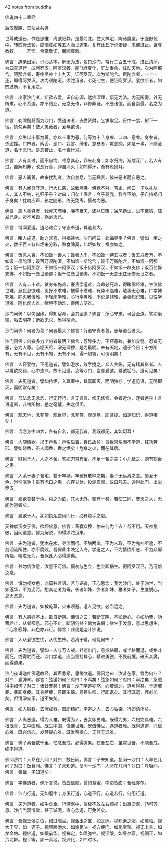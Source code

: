 42 notes from buddha

佛说四十二章经

后汉摩腾、竺法兰共译

世尊成道已，作是思惟：离欲寂静，是最为胜。住大禅定，降诸魔道。于鹿野苑中，转四谛法轮，度憍陈如等五人而证道果。复有比丘所说诸疑，求佛进止。世尊教敕，一一开悟。合掌敬诺，而顺尊敕。

佛言：辞亲出家，识心达本，解无为法，名曰沙门。常行二百五十戒，进止清淨，为四真道行，成阿罗汉。阿罗汉者，能飞行变化，旷劫寿命，住动天地。次为阿那含。阿那含者，寿终灵神上十九天。证阿罗汉。次为斯陀含。斯陀含者，一上一还，即得阿罗汉。次为须陀洹。须陀洹者，七死七生，便证阿罗汉。爱欲断者，如四肢断，不复用之。

佛言：出家沙门者，断欲去爱，识自心源，达佛深理，悟无为法。内无所得，外无所求。心不系道，亦不结业。无念无作，非修非证。不歷诸位，而自崇最。名之为道。

佛言：剃除鬚髮而为沙门，受道法者，去世资财，乞求取足。日中一食，树下一宿，慎勿再矣！使人愚蔽者，爱与欲也。

佛言：众生以十事为善，亦以十事为恶。何等为十？身叁、口四、意叁。身叁者，杀盗婬。口四者，两舌、恶口、妄言、绮语。意叁者，嫉恚痴。如是十事，不顺圣道，名十恶行。是恶若止，名十善行耳。

佛言：人有众过，而不自悔、顿息其心，罪来赴身；如水归海，渐成深广。若人有过，自解知非，改恶行善，罪自消灭；如病得汗，渐有痊损耳。

佛言：恶人闻善，故来扰乱者，汝自禁息，当无瞋责，彼来恶者而自恶之。

佛言：有人闻吾守道，行大仁慈，故致骂佛。佛默不对。骂止，问曰：子以礼从人，其人不纳，礼归子乎？对曰：归矣！佛言：今子骂我，我今不纳，子自持祸归子身矣！犹响应声，影之随形，终无免离，慎勿为恶。

佛言：恶人害贤者，犹仰天而唾，唾不至天，还从已堕；逆风扬尘，尘不至彼，还坌己身。贤不可毁，祸必灭己。

佛言：博闻爱道，道必难会；守志奉道，其道甚大。

佛言：睹人施道，助之欢喜，得福甚大。沙门问曰：此福尽乎？佛言：譬如一炬之火，数千百人各以炬来分取，熟食除冥，此炬如故；福亦如之。

佛言：饭恶人百，不如饭一善人；饭善人千，不如饭一持五戒者；饭五戒者万，不如饭一须陀洹；饭百万须陀洹，不如饭一斯陀含；饭千万斯陀含，不如饭一阿那含；饭一亿阿那含，不如饭一阿罗汉；饭十亿阿罗汉，不如饭一辟支佛；饭百亿辟支佛，不如饭一叁世诸佛；饭千亿叁世诸佛，不如饭一无念无住无修无证之者。

佛言：人有二十难。贫穷布施难，豪贵学道难，弃命必死难，得睹佛经难，生值佛世难，忍色忍欲难，见好不求难，被辱不瞋难，有势不临难，触事无心难，广学博究难，除灭我慢难，不轻未学难，心行平等难，不说是非难，会善知识难，见性学道难，随化度人难，睹境不动难，善解方便难。

沙门问佛：以何因缘，得知宿命，会其至道？佛言：淨心守志，可会至道。譬如磨镜，垢去明存；断欲无求，当得宿命。

沙门问佛：何者为善？何者最大？佛言：行道守真者善，志与道合者大。

沙门问佛：何者多力？何者最明？佛言：忍辱多力，不怀恶故，兼加安健。忍者无恶，必为人尊。心垢灭尽，淨无瑕秽，是为最明。未有天地，逮于今日；十方所有，无有不见，无有不知，无有不闻，得一切智，可谓明矣！

佛言：人怀爱欲，不见道者，譬如澄水，致手搅之，众人共临，无有睹其影者。人以爱欲交错，心中浊兴，故不见道。汝等沙门，当舍爱欲。爱欲垢尽，道可见矣！

佛言：夫见道者，譬如持炬，入冥室中，其冥即灭，而明独存；学道见谛，无明即灭，而明常存矣！

佛言：吾法念无念念、行无行行、言无言言、修无修修，会者近尔，迷者远乎！言语道断，非物所拘，差之毫釐，失之须臾。

佛言：观天地，念非常。观世界，念非常。观灵觉，即菩提。如是知识，得道疾矣！

佛言：当念身中四大，各有自名，都无我者。我既都无，其如幻耳！

佛言：人随情欲，求于声名；声名显着，身已故矣！贪世常名而不学道，枉功劳形。譬如烧香，虽人闻香，香之烬矣！危身之火，而在其后。

佛言：财色于人，人之不舍。譬如刀刃有蜜，不足一餐之美；小儿舐之，则有割舌之患。

佛言：人系于妻子舍宅，甚于牢狱。牢狱有散释之期，妻子无远离之念。情爱于色，岂惮驱驰！虽有虎口之患，心存甘伏，投泥自溺，故曰凡夫。透得此门，出尘罗汉。

佛言：爱欲莫甚于色。色之为欲，其大无外，赖有一矣。若使二同，普天之人，无能为道者矣。

佛言：爱欲于人，犹如执炬逆风而行，必有烧手之患。

天神献玉女于佛，欲坏佛意。佛言：革囊众秽，尔来何为？去！吾不用。天神愈敬，因问道意。佛为解说，即得须陀洹果。

佛言：夫为道者，犹木在水，寻流而行。不触两岸，不为人取，不为鬼神所遮，不为洄流所住，亦不腐败，吾保此木决定入海。学道之人，不为情欲所惑，不为众邪所娆，精进无为，吾保此人必得道矣。

佛言：甚勿信汝意，汝意不可信。慎勿与色会，色会即祸生。得阿罗汉已，乃可信汝意。

佛言：慎勿视女色，亦莫共言语。若与语者，正心思念：我为沙门，处于浊世，当如莲华，不为泥污。想其老者为母，长者如姊，少者如妹，稚者如子。生度脱心，息灭恶念。

佛言：夫为道者，如被乾草，火来须避。道人见欲，必当远之。

佛言：有人患婬不止，欲自断阴。佛谓之曰：若断其阴，不如断心。心如功曹，功曹若止，从者都息。邪心不止，断阴何益？佛为说偈：欲生于汝意，意以思想生，二心各寂静，非色亦非行。佛言：此偈是迦叶佛说。

佛言：人从爱欲生忧，从忧生怖。若离于爱，何忧何怖？

佛言：夫为道者，譬如一人与万人战。挂铠出门，意或怯弱，或半路而退，或格斗而死，或得胜而还。沙门学道，应当坚持其心，精进勇锐，不畏前境，破灭众魔，而得道果。

沙门夜诵迦叶佛遗教经，其声悲紧，思悔欲退。佛问之曰：汝昔在家，曾为何业？对曰：爱弹琴。佛言：弦缓如何？对曰：不鸣矣！弦急如何？对曰：声绝矣！急缓得中如何？对曰：诸音普矣！佛言：沙门学道亦然，心若调适，道可得矣。于道若暴，暴即身疲。其身若疲，意即生恼。意若生恼，行即退矣。其行既退，罪必加矣。但清淨安乐，道不失矣。

佛言：如人锻铁，去滓成器，器即精好。学道之人，去心垢染，行即清淨矣。

佛言：人离恶道，得为人难。既得为人，去女即男难。既得为男，六根完具难。六根既具，生中国难。既生中国，值佛世难。既值佛世，遇道者难。既得遇道，兴信心难。既兴信心，发菩提心难。既发菩提心，无修无证难。

佛言：佛子离吾数千里，忆念吾戒，必得道果。在吾左右，虽常见吾，不顺吾戒，终不得道。

佛问沙门：人命在几间？对曰：数日间。佛言：子未知道。复问一沙门：人命在几间？对曰：饭食间。佛言：子未知道。复问一沙门：人命在几间？对曰：呼吸间。佛言：善哉，子知道矣！

佛言：学佛道者，佛所言说，皆应信顺。譬如食蜜，中边皆甜；吾经亦尔。

佛言：沙门行道，无如磨牛；身虽行道，心道不行。心道若行，何用行道。

佛言：夫为道者，如牛负重。行深泥中，疲极不敢左右顾视；出离淤泥，乃可苏息。沙门当观情欲，甚于淤泥。直心念道，可免苦矣。

佛言：吾视王侯之位，如过隙尘。视金玉之宝，如瓦砾。视籸素之服，如敝帕。视大千界，如一诃子。视阿耨池水，如涂足油。视方便门，如化宝聚。视无上乘，如梦金帕。视佛道，如眼前华。视禅定，如须弥柱。视涅槃，如昼夕寤。视倒正，如六龙舞。视平等，如一真地。视兴化，如四时木。